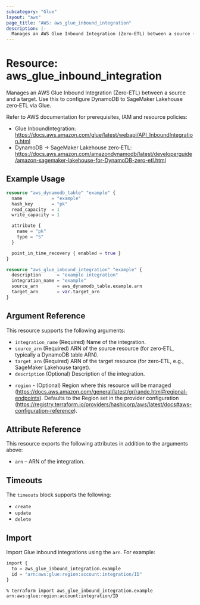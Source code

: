 ```yaml
---
subcategory: "Glue"
layout: "aws"
page_title: "AWS: aws_glue_inbound_integration"
description: |-
  Manages an AWS Glue Inbound Integration (Zero-ETL) between a source (e.g., DynamoDB) and a target (e.g., SageMaker Lakehouse).
---
```


# Resource: aws_glue_inbound_integration

Manages an AWS Glue Inbound Integration (Zero-ETL) between a source and a target. Use this to configure DynamoDB to SageMaker Lakehouse zero‑ETL via Glue.

Refer to AWS documentation for prerequisites, IAM and resource policies:

- Glue InboundIntegration: https://docs.aws.amazon.com/glue/latest/webapi/API_InboundIntegration.html
- DynamoDB → SageMaker Lakehouse zero‑ETL: https://docs.aws.amazon.com/amazondynamodb/latest/developerguide/amazon-sagemaker-lakehouse-for-DynamoDB-zero-etl.html

## Example Usage

```terraform
resource "aws_dynamodb_table" "example" {
  name           = "example"
  hash_key       = "pk"
  read_capacity  = 1
  write_capacity = 1

  attribute {
    name = "pk"
    type = "S"
  }

  point_in_time_recovery { enabled = true }
}

resource "aws_glue_inbound_integration" "example" {
  description      = "example integration"
  integration_name = "example"
  source_arn       = aws_dynamodb_table.example.arn
  target_arn       = var.target_arn
}
```

## Argument Reference

This resource supports the following arguments:

- `integration_name` (Required) Name of the integration.
- `source_arn` (Required) ARN of the source resource (for zero‑ETL, typically a DynamoDB table ARN).
- `target_arn` (Required) ARN of the target resource (for zero‑ETL, e.g., SageMaker Lakehouse target).
- `description` (Optional) Description of the integration.

* `region` - (Optional) Region where this resource will be managed (https://docs.aws.amazon.com/general/latest/gr/rande.html#regional-endpoints). Defaults to the Region set in the provider configuration (https://registry.terraform.io/providers/hashicorp/aws/latest/docs#aws-configuration-reference).

## Attribute Reference

This resource exports the following attributes in addition to the arguments above:

- `arn` – ARN of the integration.

## Timeouts

The `timeouts` block supports the following:

- `create`
- `update`
- `delete`

## Import

Import Glue inbound integrations using the `arn`. For example:

```terraform
import {
  to = aws_glue_inbound_integration.example
  id = "arn:aws:glue:region:account:integration/ID"
}
```

```console
% terraform import aws_glue_inbound_integration.example arn:aws:glue:region:account:integration/ID
```
